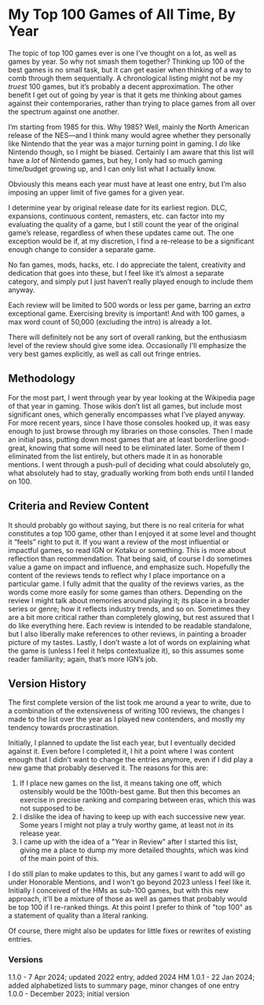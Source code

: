 # My Top 100 Games of All Time, By Year

The topic of top 100 games ever is one I’ve thought on a lot, as well as games by year. So why not smash them together? Thinking up 100 of the best games is no small task, but it can get easier when thinking of a way to comb through them sequentially. A chronological listing might not be my _truest_ 100 games, but it’s probably a decent approximation. The other benefit I get out of going by year is that it gets me thinking about games against their contemporaries, rather than trying to place games from all over the spectrum against one another. 

I’m starting from 1985 for this. Why 1985? Well, mainly the North American release of the NES—and I think many would agree whether they personally like Nintendo that the year was a major turning point in gaming. I _do_ like Nintendo though, so I might be biased. Certainly I am aware that this list will have a _lot_ of Nintendo games, but hey, I only had so much gaming time/budget growing up, and I can only list what I actually know.

Obviously this means each year must have at least one entry, but I’m also imposing an upper limit of five games for a given year.

I determine year by original release date for its earliest region. DLC, expansions, continuous content, remasters, etc. can factor into my evaluating the quality of a game, but I still count the year of the original game’s release, regardless of when these updates came out. The one exception would be if, at my discretion, I find a re-release to be a significant enough change to consider a separate game.

No fan games, mods, hacks, etc. I do appreciate the talent, creativity and dedication that goes into these, but I feel like it’s almost a separate category, and simply put I just haven’t really played enough to include them anyway. 

Each review will be limited to 500 words or less per game, barring an _extra_ exceptional game. Exercising brevity is important! And with 100 games, a max word count of 50,000 (excluding the intro) is already a lot.

There will definitely not be any sort of overall ranking, but the enthusiasm level of the review should give some idea. Occasionally I'll emphasize the very best games explicitly, as well as call out fringe entries.

## Methodology

For the most part, I went through year by year looking at the Wikipedia page of that year in gaming. Those wikis don’t list all games, but include most significant ones, which generally encompasses what I’ve played anyway. For more recent years, since I have those consoles hooked up, it was easy enough to just browse through my libraries on those consoles. Then I made an initial pass, putting down most games that are at least borderline good-great, knowing that some will need to be eliminated later. Some of them I eliminated from the list entirely, but others made it in as honorable mentions. I went through a push-pull of deciding what could absolutely go, what absolutely had to stay, gradually working from both ends until I landed on 100.

## Criteria and Review Content

It should probably go without saying, but there is no real criteria for what constitutes a top 100 game, other than I enjoyed it at some level and thought it “feels” right to put it. If you want a review of the most influential or impactful games, so read IGN or Kotaku or something. This is more about reflection than recommendation. That being said, of course I do sometimes value a game on impact and influence, and emphasize such. Hopefully the content of the reviews tends to reflect why I place importance on a particular game. I fully admit that the quality of the reviews varies, as the words come more easily for some games than others. Depending on the review I might talk about memories around playing it; its place in a broader series or genre; how it reflects industry trends, and so on. Sometimes they are a bit more critical rather than completely glowing, but rest assured that I do like everything here. Each review is intended to be readable standalone, but I also liberally make references to other reviews, in painting a broader picture of my tastes. Lastly, I don’t waste a lot of words on explaining what the game is (unless I feel it helps contextualize it), so this assumes some reader familiarity; again, that’s more IGN’s job.

## Version History

The first complete version of the list took me around a year to write, due to a combination of the extensiveness of writing 100 reviews, the changes I made to the list over the year as I played new contenders, and mostly my tendency towards procrastination.

Initially, I planned to update the list each year, but I eventually decided against it. Even before I completed it, I hit a point where I was content enough that I didn't want to change the entries anymore, even if I did play a new game that probably deserved it. The reasons for this are:

1. If I place new games on the list, it means taking one off, which ostensibly would be the 100th-best game. But then this becomes an exercise in precise ranking and comparing between eras, which this was not supposed to be.
2. I dislike the idea of having to keep up with each successive new year. Some years I might not play a truly worthy game, at least not _in_ its release year.
3. I came up with the idea of a "Year in Review" after I started this list, giving me a place to dump my more detailed thoughts, which was kind of the main point of this.

I do still plan to make updates to this, but any games I want to add will go under Honorable Mentions, and I won't go beyond 2023 unless I feel like it. Initially I conceived of the HMs as sub-100 games, but with this new approach, it'll be a mixture of those as well as games that probably would be top 100 if I re-ranked things. At this point I prefer to think of "top 100" as a statement of quality than a literal ranking. 

Of course, there might also be updates for little fixes or rewrites of existing entries.

### Versions
1.1.0 - 7 Apr 2024; updated 2022 entry, added 2024 HM
1.0.1 - 22 Jan 2024; added alphabetized lists to summary page, minor changes of one entry  
1.0.0 - December 2023; initial version
